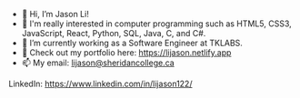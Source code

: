- 👋 Hi, I’m Jason Li!
- 👀 I'm really interested in computer programming such as HTML5, CSS3, JavaScript, React, Python, SQL, Java, C, and C#.
- 🌱 I’m currently working as a Software Engineer at TKLABS.
- 💞️ Check out my portfolio here: https://lijason.netlify.app
- 📫 My email: lijason@sheridancollege.ca

LinkedIn: https://www.linkedin.com/in/lijason122/

<!---
lijason122/lijason122 is a ✨ special ✨ repository because its `README.md` (this file) appears on your GitHub profile.
You can click the Preview link to take a look at your changes.
--->
